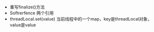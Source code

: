 - 重写finalize()方法
- Softrerfence 两个引用
- threadLocal.set(value)  当前线程中的一个map，key是threadLocal对象，value是value 